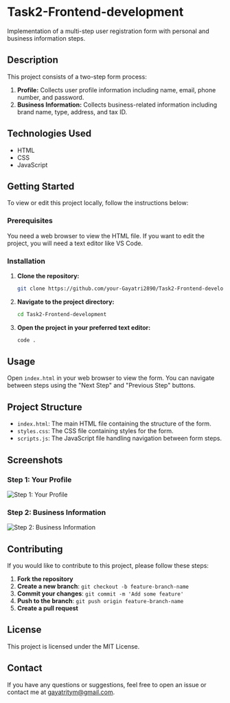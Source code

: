 # Task2-Frontend-development
Implementation of a multi-step user registration form with personal and business information steps.

## Description

This project consists of a two-step form process:
1. **Profile:** Collects user profile information including name, email, phone number, and password.
2. **Business Information:** Collects business-related information including brand name, type, address, and tax ID.

## Technologies Used

- HTML
- CSS
- JavaScript

## Getting Started

To view or edit this project locally, follow the instructions below:

### Prerequisites

You need a web browser to view the HTML file. If you want to edit the project, you will need a text editor like VS Code.

### Installation

1. **Clone the repository:**
    ```bash
    git clone https://github.com/your-Gayatri2890/Task2-Frontend-development.git
    ```
2. **Navigate to the project directory:**
    ```bash
    cd Task2-Frontend-development
    ```

3. **Open the project in your preferred text editor:**
    ```bash
    code .
    ```

## Usage

Open `index.html` in your web browser to view the form. You can navigate between steps using the "Next Step" and "Previous Step" buttons.

## Project Structure

- `index.html`: The main HTML file containing the structure of the form.
- `styles.css`: The CSS file containing styles for the form.
- `scripts.js`: The JavaScript file handling navigation between form steps.

## Screenshots

### Step 1: Your Profile

![Step 1: Your Profile](images/Task2a.png)

### Step 2: Business Information

![Step 2: Business Information](images/Task2b.png)

## Contributing

If you would like to contribute to this project, please follow these steps:

1. **Fork the repository**
2. **Create a new branch**: `git checkout -b feature-branch-name`
3. **Commit your changes**: `git commit -m 'Add some feature'`
4. **Push to the branch**: `git push origin feature-branch-name`
5. **Create a pull request**

## License

This project is licensed under the MIT License.

## Contact

If you have any questions or suggestions, feel free to open an issue or contact me at [gayatritym@gmail.com](gayatritym@gmail.com).
